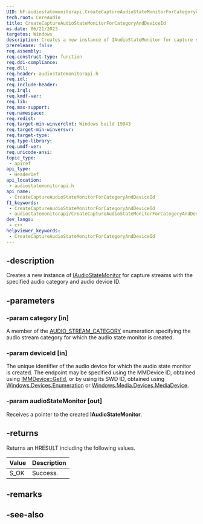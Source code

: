 ```yaml
---
UID: NF:audiostatemonitorapi.CreateCaptureAudioStateMonitorForCategoryAndDeviceId
tech.root: CoreAudio
title: CreateCaptureAudioStateMonitorForCategoryAndDeviceId
ms.date: 06/21/2023
targetos: Windows
description: Creates a new instance of IAudioStateMonitor for capture streams with the specified audio category and audio device ID.
prerelease: false
req.assembly: 
req.construct-type: function
req.ddi-compliance: 
req.dll: 
req.header: audiostatemonitorapi.h
req.idl: 
req.include-header: 
req.irql: 
req.kmdf-ver: 
req.lib: 
req.max-support: 
req.namespace: 
req.redist: 
req.target-min-winverclnt: Windows build 19043
req.target-min-winversvr: 
req.target-type: 
req.type-library: 
req.umdf-ver: 
req.unicode-ansi: 
topic_type:
 - apiref
api_type:
 - HeaderDef
api_location:
 - audiostatemonitorapi.h
api_name:
 - CreateCaptureAudioStateMonitorForCategoryAndDeviceId
f1_keywords:
 - CreateCaptureAudioStateMonitorForCategoryAndDeviceId
 - audiostatemonitorapi/CreateCaptureAudioStateMonitorForCategoryAndDeviceId
dev_langs:
 - c++
helpviewer_keywords:
 - CreateCaptureAudioStateMonitorForCategoryAndDeviceId
---
```


## -description

Creates a new instance of [IAudioStateMonitor](nn-audiostatemonitorapi-iaudiostatemonitor.md) for capture streams with the specified audio category and audio device ID.

## -parameters

### -param category [in]

A member of the [AUDIO_STREAM_CATEGORY](/windows/win32/api/audiosessiontypes/ne-audiosessiontypes-audio_stream_category) enumeration specifying the audio stream category for which the audio state monitor is created.

### -param deviceId [in]

The unique identifier of the audio device for which the audio state monitor is created. The endpoint may be specified using the MMDevice ID, obtained using [IMMDevice::GetId](/windows/win32/api/mmdeviceapi/nf-mmdeviceapi-immdevice-getid), or by using its SWD ID, obtained using [Windows.Devices.Enumeration](/uwp/api/windows.devices.enumeration) or [Windows.Media.Devices.MediaDevice](/uwp/api/windows.media.devices.mediadevice).

### -param audioStateMonitor [out]

Receives a pointer to the created **IAudioStateMonitor**.

## -returns

Returns an HRESULT including the following values.

| Value | Description |
|-------|-------------|
| S_OK  | Success.    |

## -remarks

## -see-also

